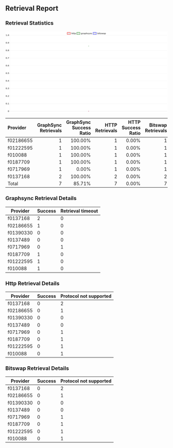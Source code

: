 ## Retrieval Report
### Retrieval Statistics
<img src="https://raw.githubusercontent.com/data-preservation-programs/filplus-checker-assets/main/filecoin-project/filecoin-plus-large-datasets/issues/1999/1688273414017.png"/>

| Provider  | GraphSync Retrievals | GraphSync Success Ratio | HTTP Retrievals | HTTP Success Ratio | Bitswap Retrievals | Bitswap Success Ratio |
| :-------- | -------------------: | ----------------------: | --------------: | -----------------: | -----------------: | --------------------: |
| f02186655 |                    1 |                 100.00% |               1 |              0.00% |                  1 |                 0.00% |
| f01222595 |                    1 |                 100.00% |               1 |              0.00% |                  1 |                 0.00% |
| f010088   |                    1 |                 100.00% |               1 |              0.00% |                  1 |                 0.00% |
| f0187709  |                    1 |                 100.00% |               1 |              0.00% |                  1 |                 0.00% |
| f0717969  |                    1 |                   0.00% |               1 |              0.00% |                  1 |                 0.00% |
| f0137168  |                    2 |                 100.00% |               2 |              0.00% |                  2 |                 0.00% |
| Total     |                    7 |                  85.71% |               7 |              0.00% |                  7 |                 0.00% |

### Graphsync Retrieval Details
| Provider  | Success | Retrieval timeout |
| --------- | ------- | ----------------- |
| f0137168  | 2       | 0                 |
| f02186655 | 1       | 0                 |
| f01390330 | 0       | 0                 |
| f0137489  | 0       | 0                 |
| f0717969  | 0       | 1                 |
| f0187709  | 1       | 0                 |
| f01222595 | 1       | 0                 |
| f010088   | 1       | 0                 |

### Http Retrieval Details
| Provider  | Success | Protocol not supported |
| --------- | ------- | ---------------------- |
| f0137168  | 0       | 2                      |
| f02186655 | 0       | 1                      |
| f01390330 | 0       | 0                      |
| f0137489  | 0       | 0                      |
| f0717969  | 0       | 1                      |
| f0187709  | 0       | 1                      |
| f01222595 | 0       | 1                      |
| f010088   | 0       | 1                      |

### Bitswap Retrieval Details
| Provider  | Success | Protocol not supported |
| --------- | ------- | ---------------------- |
| f0137168  | 0       | 2                      |
| f02186655 | 0       | 1                      |
| f01390330 | 0       | 0                      |
| f0137489  | 0       | 0                      |
| f0717969  | 0       | 1                      |
| f0187709  | 0       | 1                      |
| f01222595 | 0       | 1                      |
| f010088   | 0       | 1                      |
